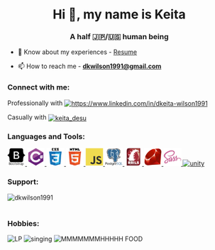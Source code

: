 <h1 align="center">Hi 👋, my name is Keita</h1>
<h3 align="center">A half 🇯🇵/🇺🇸 human being</h3>

- 📄 Know about my experiences - <a href="https://www.figma.com/proto/ERZAy5TAxazk8m8TEp97hn/Resume?page-id=0%3A1&node-id=1%3A5&viewport=1154%2C138%2C1&scaling=min-zoom" target="blank">Resume</a>

- 📫 How to reach me - **dkwilson1991@gmail.com**

<h3 align="left">Connect with me:</h3>
<p align="left">
Professionally with
<a href="https://linkedin.com/in/https://www.linkedin.com/in/dkeita-wilson1991" target="blank"><img align="center" src="https://raw.githubusercontent.com/rahuldkjain/github-profile-readme-generator/master/src/images/icons/Social/linked-in-alt.svg" alt="https://www.linkedin.com/in/dkeita-wilson1991" height="30" width="40" /></a>
</p>
<p align="left">
Casually with
<a href="https://instagram.com/keita_desu" target="blank"><img align="center" src="https://raw.githubusercontent.com/rahuldkjain/github-profile-readme-generator/master/src/images/icons/Social/instagram.svg" alt="keita_desu" height="30" width="40" /></a>
</p>

<h3 align="left">Languages and Tools:</h3>
<p align="left"> <a href="https://getbootstrap.com" target="_blank" rel="noreferrer"> <img src="https://raw.githubusercontent.com/devicons/devicon/master/icons/bootstrap/bootstrap-plain-wordmark.svg" alt="bootstrap" width="40" height="40"/> </a> <a href="https://www.w3schools.com/cs/" target="_blank" rel="noreferrer"> <img src="https://raw.githubusercontent.com/devicons/devicon/master/icons/csharp/csharp-original.svg" alt="csharp" width="40" height="40"/> </a> <a href="https://www.w3schools.com/css/" target="_blank" rel="noreferrer"> <img src="https://raw.githubusercontent.com/devicons/devicon/master/icons/css3/css3-original-wordmark.svg" alt="css3" width="40" height="40"/> </a> <a href="https://www.w3.org/html/" target="_blank" rel="noreferrer"> <img src="https://raw.githubusercontent.com/devicons/devicon/master/icons/html5/html5-original-wordmark.svg" alt="html5" width="40" height="40"/> </a> <a href="https://developer.mozilla.org/en-US/docs/Web/JavaScript" target="_blank" rel="noreferrer"> <img src="https://raw.githubusercontent.com/devicons/devicon/master/icons/javascript/javascript-original.svg" alt="javascript" width="40" height="40"/> </a> <a href="https://www.postgresql.org" target="_blank" rel="noreferrer"> <img src="https://raw.githubusercontent.com/devicons/devicon/master/icons/postgresql/postgresql-original-wordmark.svg" alt="postgresql" width="40" height="40"/> </a> <a href="https://rubyonrails.org" target="_blank" rel="noreferrer"> <img src="https://raw.githubusercontent.com/devicons/devicon/master/icons/rails/rails-original-wordmark.svg" alt="rails" width="40" height="40"/> </a> <a href="https://www.ruby-lang.org/en/" target="_blank" rel="noreferrer"> <img src="https://raw.githubusercontent.com/devicons/devicon/master/icons/ruby/ruby-original.svg" alt="ruby" width="40" height="40"/> </a> <a href="https://sass-lang.com" target="_blank" rel="noreferrer"> <img src="https://raw.githubusercontent.com/devicons/devicon/master/icons/sass/sass-original.svg" alt="sass" width="40" height="40"/> </a> <a href="https://unity.com/" target="_blank" rel="noreferrer"> <img src="https://www.vectorlogo.zone/logos/unity3d/unity3d-icon.svg" alt="unity" width="40" height="40"/> </a> </p>

<h3 align="left">Support:</h3>
<p><a href="https://www.buymeacoffee.com/dkwilson1991"> <img align="left" src="https://cdn.buymeacoffee.com/buttons/v2/default-yellow.png" height="50" width="210" alt="dkwilson1991" /></a></p><br><br>

<h3 align="left">Hobbies:</h3>
<p align="left">
<img width="150" height="120" alt="LP" src="https://user-images.githubusercontent.com/102286740/205847075-272fad9a-44bf-43da-aed1-58dc06e9ad5f.gif">
<img width="150" height="120" alt="singing" src="https://user-images.githubusercontent.com/102286740/205848525-00af00dc-54bb-4bfd-9112-0cf9366767d1.gif">
<img width="150" height="120" alt="MMMMMMMHHHHH FOOD" src="https://user-images.githubusercontent.com/102286740/205848541-91a2c9a3-ad0b-40aa-adad-0f477b55c770.gif">
</p>
